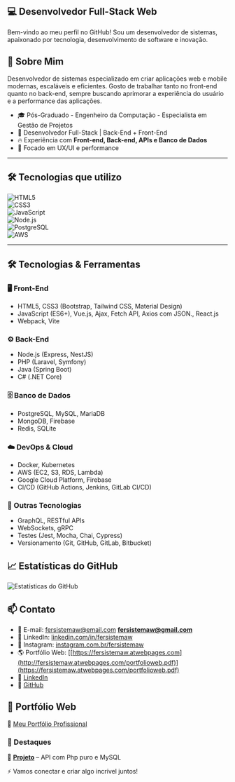 ## 💻 Desenvolvedor Full-Stack Web

Bem-vindo ao meu perfil no GitHub! Sou um desenvolvedor de sistemas, apaixonado por tecnologia, desenvolvimento de software e inovação.

## 🚀 Sobre Mim
Desenvolvedor de sistemas especializado em criar aplicações web e mobile modernas, escaláveis e eficientes. Gosto de trabalhar tanto no front-end quanto no back-end, sempre buscando aprimorar a experiência do usuário e a performance das aplicações.
- 🎓 Pós-Graduado - Engenheiro da Computação - Especialista em Gestão de Projetos
- 💼 Desenvolvedor Full-Stack  | Back-End + Front-End
- 🔥 Experiência com **Front-end, Back-end, APIs e Banco de Dados**  
- 🎨 Focado em UX/UI e performance
---
## 🛠️ Tecnologias que utilizo  
![HTML5](https://img.shields.io/badge/HTML5-E34F26?style=for-the-badge&logo=html5&logoColor=white)  
![CSS3](https://img.shields.io/badge/CSS3-1572B6?style=for-the-badge&logo=css3&logoColor=white)  
![JavaScript](https://img.shields.io/badge/JavaScript-F7DF1E?style=for-the-badge&logo=javascript&logoColor=black)  
![Node.js](https://img.shields.io/badge/Node.js-339933?style=for-the-badge&logo=nodedotjs&logoColor=white)  
![PostgreSQL](https://img.shields.io/badge/PostgreSQL-336791?style=for-the-badge&logo=postgresql&logoColor=white)  
![AWS](https://img.shields.io/badge/AWS-FF9900?style=for-the-badge&logo=amazonaws&logoColor=white)  

---

## 🛠️ Tecnologias & Ferramentas
### 🖥️ Front-End
- HTML5, CSS3 (Bootstrap, Tailwind CSS, Material Design)
- JavaScript (ES6+), Vue.js, Ajax, Fetch API, Axios com JSON.,  React.js
- Webpack, Vite

### ⚙️ Back-End
- Node.js (Express, NestJS)
- PHP (Laravel, Symfony)
- Java (Spring Boot)
- C# (.NET Core)

### 🗄️ Banco de Dados
- PostgreSQL, MySQL, MariaDB
- MongoDB, Firebase
- Redis, SQLite

### ☁️ DevOps & Cloud
- Docker, Kubernetes
- AWS (EC2, S3, RDS, Lambda)
- Google Cloud Platform, Firebase
- CI/CD (GitHub Actions, Jenkins, GitLab CI/CD)

### 🧰 Outras Tecnologias
- GraphQL, RESTful APIs
- WebSockets, gRPC
- Testes (Jest, Mocha, Chai, Cypress)
- Versionamento (Git, GitHub, GitLab, Bitbucket)

## 📈 Estatísticas do GitHub
![Estatísticas do GitHub](https://github-readme-stats.vercel.app/api?username=fersistemaw&show_icons=true&theme=dark)

## 📫 Contato
- 📧 E-mail: [fersistemaw@email.com](mailto:fersistemaw@gmail.com)  **fersistemaw@gmail.com**  
- 💼 LinkedIn: [linkedin.com/in/fersistemaw](https://linkedin.com/in/fersistemaw)
- 📸 Instagram: [instagram.com.br/fersistemaw](https://instagram.com.br/fersistemaw)
- 🌎 Portfólio Web: [[https://fersistemaw.atwebpages.com](http://fersistemaw.atwebpages.com/portfolioweb.pdf)](https://fersistemaw.atwebpages.com/portfolioweb.pdf)
- 🔗 [LinkedIn](https://linkedin.com/in/fersistemaw)  
- 🔗 [GitHub](https://github.com/fersistemaw)  

## 🚀 Portfólio Web  
🔗 [Meu Portfólio Profissional](https://fersistemaw.atwebpages.com/portifolioweb.pdf)  

### 📌 Destaques  
🔹 **[Projeto](https://github.com/fersistemaw/api-php/)** – API com Php puro e MySQL  

<!--
**fersistemaw/fersistemaw** is a ✨ _special_ ✨ repository because its `README.md` (this file) appears on your GitHub profile.

Here are some ideas to get you started:

- 🔭 I’m currently working with web/mobile system development
- 👯 I’m looking to collaborate on php
- 🌱 I’m currently learning vue.js
- 🤔 I’m looking for help with html responsive
- 💬 Ask me about webdesign
- 📫 How to reach me: 15981823038
- 😄⚡
-->

⚡ Vamos conectar e criar algo incrível juntos!
